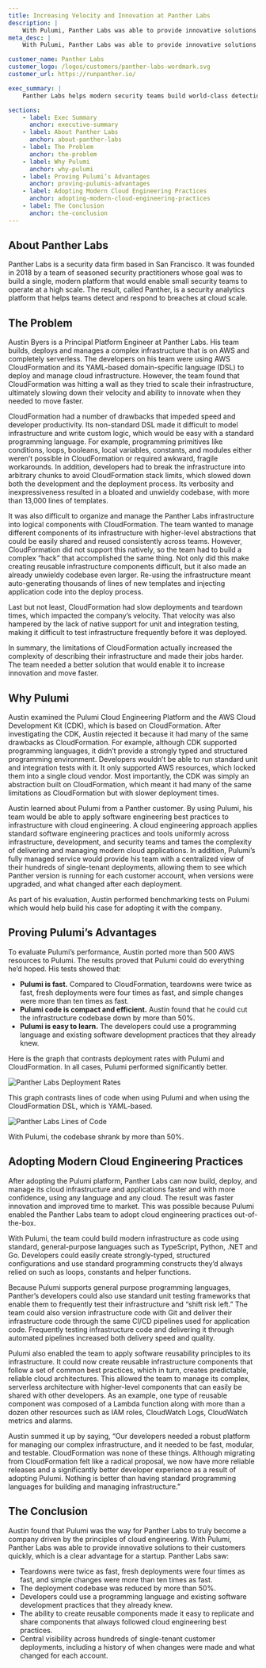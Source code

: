 ```yaml
---
title: Increasing Velocity and Innovation at Panther Labs
description: |
    With Pulumi, Panther Labs was able to provide innovative solutions to their customers quickly, which is a clear advantage for a startup.
meta_desc: |
    With Pulumi, Panther Labs was able to provide innovative solutions to their customers quickly, which is a clear advantage for a startup.

customer_name: Panther Labs
customer_logo: /logos/customers/panther-labs-wordmark.svg
customer_url: https://runpanther.io/

exec_summary: |
    Panther Labs helps modern security teams build world-class detection and response pipelines using code and automation, developer-friendly workflows, and big data primitives. Its Platform Team is responsible for a large, complex serverless architecture on AWS. Because of the limitations of its legacy Infrastructure-as-Code (IaC) tool, the team was unable to manage and scale its cloud infrastructure with the speed and automation that the company needed to support its fast-growing business. After comparing different alternatives, Panther Labs decided to migrate to the Pulumi Cloud Engineering Platform. Pulumi increased the company’s deployment speeds by up to 10X, reduced the size of its infrastructure codebase by >50%, and enabled its developers to adopt cloud engineering best practices to deliver its cloud applications faster and more reliably.

sections:
    - label: Exec Summary
      anchor: executive-summary
    - label: About Panther Labs
      anchor: about-panther-labs
    - label: The Problem
      anchor: the-problem
    - label: Why Pulumi
      anchor: why-pulumi
    - label: Proving Pulumi’s Advantages
      anchor: proving-pulumis-advantages
    - label: Adopting Modern Cloud Engineering Practices
      anchor: adopting-modern-cloud-engineering-practices
    - label: The Conclusion
      anchor: the-conclusion
---
```


## About Panther Labs

Panther Labs is a security data firm based in San Francisco. It was founded in 2018 by a team of seasoned security practitioners whose goal was to build a single, modern platform that would enable small security teams to operate at a high scale. The result, called Panther, is a security analytics platform that helps teams detect and respond to breaches at cloud scale.

## The Problem

Austin Byers is a Principal Platform Engineer at Panther Labs. His team builds, deploys and manages a complex infrastructure that is on AWS and completely serverless. The developers on his team were using AWS CloudFormation and its YAML-based domain-specific language (DSL) to deploy and manage cloud infrastructure. However, the team found that CloudFormation was hitting a wall as they tried to scale their infrastructure, ultimately slowing down their velocity and ability to innovate when they needed to move faster.

CloudFormation had a number of drawbacks that impeded speed and developer productivity. Its non-standard DSL made it difficult to model infrastructure and write custom logic, which would be easy with a standard programming language. For example, programming primitives like conditions, loops, booleans, local variables, constants, and modules either weren’t possible in CloudFormation or required awkward, fragile workarounds. In addition, developers had to break the infrastructure into arbitrary chunks to avoid CloudFormation stack limits, which slowed down both the development and the deployment process. Its verbosity and inexpressiveness resulted in a bloated and unwieldy codebase, with more than 13,000 lines of templates.

It was also difficult to organize and manage the Panther Labs infrastructure into logical components with CloudFormation. The team wanted to manage different components of its infrastructure with higher-level abstractions that could be easily shared and reused consistently across teams. However, CloudFormation did not support this natively, so the team had to build a complex “hack” that accomplished the same thing. Not only did this make creating reusable infrastructure components difficult, but it also made an already unwieldy codebase even larger. Re-using the infrastructure meant auto-generating thousands of lines of new templates and injecting application code into the deploy process.

Last but not least, CloudFormation had slow deployments and teardown times, which impacted the company’s velocity. That velocity was also hampered by the lack of native support for unit and integration testing, making it difficult to test infrastructure frequently before it was deployed.

In summary, the limitations of CloudFormation actually increased the complexity of describing their infrastructure and made their jobs harder. The team needed a better solution that would enable it to increase innovation and move faster.

## Why Pulumi

Austin examined the Pulumi Cloud Engineering Platform and the AWS Cloud Development Kit (CDK), which is based on CloudFormation. After investigating the CDK, Austin rejected it because it had many of the same drawbacks as CloudFormation. For example, although CDK supported programming languages, it didn’t provide a strongly typed and structured programming environment. Developers wouldn’t be able to run standard unit and integration tests with it. It only supported AWS resources, which locked them into a single cloud vendor. Most importantly, the CDK was simply an abstraction built on CloudFormation, which meant it had many of the same limitations as CloudFormation but with slower deployment times.

Austin learned about Pulumi from a Panther customer. By using Pulumi, his team would be able to apply software engineering best practices to infrastructure with cloud engineering. A cloud engineering approach applies standard software engineering practices and tools uniformly across infrastructure, development, and security teams and tames the complexity of delivering and managing modern cloud applications. In addition, Pulumi’s fully managed service would provide his team with a centralized view of their hundreds of single-tenant deployments, allowing them to see which Panther version is running for each customer account, when versions were upgraded, and what changed after each deployment.

As part of his evaluation, Austin performed benchmarking tests on Pulumi which would help build his case for adopting it with the company.

## Proving Pulumi’s Advantages

To evaluate Pulumi’s performance, Austin ported more than 500 AWS resources to Pulumi. The results proved that Pulumi could do everything he’d hoped. His tests showed that:

- **Pulumi is fast.** Compared to CloudFormation, teardowns were twice as fast, fresh deployments were four times as fast, and simple changes were more than ten times as fast.
- **Pulumi code is compact and efficient.** Austin found that he could cut the infrastructure codebase down by more than 50%.
- **Pulumi is easy to learn.** The developers could use a programming language and existing software development practices that they already knew.

Here is the graph that contrasts deployment rates with Pulumi and CloudFormation. In all cases, Pulumi performed significantly better.

<img class="block mx-auto md:max-w-4xl my-8"
src="/images/case-studies/panther-labs-deployment-rates.png" alt="Panther Labs Deployment Rates" />

This graph contrasts lines of code when using Pulumi and when using the CloudFormation DSL, which is YAML-based.

 <img class="block mx-auto md:max-w-4xl my-8"
src="/images/case-studies/panther-labs-lines-of-code.png" alt="Panther Labs Lines of Code" />

With Pulumi, the codebase shrank by more than 50%.

## Adopting Modern Cloud Engineering Practices

After adopting the Pulumi platform, Panther Labs can now build, deploy, and manage its cloud infrastructure and applications faster and with more confidence, using any language and any cloud. The result was faster innovation and improved time to market. This was possible because Pulumi enabled the Panther Labs team to adopt cloud engineering practices out-of-the-box.

With Pulumi, the team could build modern infrastructure as code using standard, general-purpose languages such as TypeScript, Python, .NET and Go. Developers could easily create strongly-typed, structured configurations and use standard programming constructs they’d always relied on such as loops, constants and helper functions.

Because Pulumi supports general purpose programming languages, Panther’s developers could also use standard unit testing frameworks that enable them to frequently test their infrastructure and “shift risk left.” The team could also version infrastructure code with Git and deliver their infrastructure code through the same CI/CD pipelines used for application code. Frequently testing infrastructure code and delivering it through automated pipelines increased both delivery speed and quality.

Pulumi also enabled the team to apply software reusability principles to its infrastructure. It could now create reusable infrastructure components that follow a set of common best practices, which in turn, creates predictable, reliable cloud architectures. This allowed the team to manage its complex, serverless architecture with higher-level components that can easily be shared with other developers. As an example, one type of reusable component was composed of a Lambda function along with more than a dozen other resources such as IAM roles, CloudWatch Logs, CloudWatch metrics and alarms.

Austin summed it up by saying, “Our developers needed a robust platform for managing our complex infrastructure, and it needed to be fast, modular, and testable. CloudFormation was none of these things. Although migrating from CloudFormation felt like a radical proposal, we now have more reliable releases and a significantly better developer experience as a result of adopting Pulumi. Nothing is better than having standard programming languages for building and managing infrastructure.”

## The Conclusion

Austin found that Pulumi was the way for Panther Labs to truly become a company driven by the principles of cloud engineering. With Pulumi, Panther Labs was able to provide innovative solutions to their customers quickly, which is a clear advantage for a startup. Panther Labs saw:

- Teardowns were twice as fast, fresh deployments were four times as fast, and simple changes were more than ten times as fast.
- The deployment codebase was reduced by more than 50%.
- Developers could use a programming language and existing software development practices that they already knew.
- The ability to create reusable components made it easy to replicate and share components that always followed cloud engineering best practices.
- Central visibility across hundreds of single-tenant customer deployments, including a history of when changes were made and what changed for each account.

